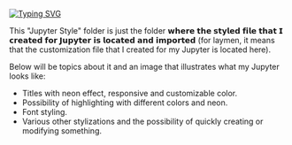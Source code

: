 [![Typing SVG](https://readme-typing-svg.demolab.com?font=Fira+Code&weight=700&size=40&duration=0.01&pause=100000&color=C82F4B&center=true&vCenter=true&random=false&width=1000&lines=About+%22Jupyter+Style%22)](https://git.io/typing-svg)

This "Jupyter Style" folder is just the folder 𝘄𝗵𝗲𝗿𝗲 𝘁𝗵𝗲 𝘀𝘁𝘆𝗹𝗲𝗱 𝗳𝗶𝗹𝗲 𝘁𝗵𝗮𝘁 𝗜 𝗰𝗿𝗲𝗮𝘁𝗲𝗱 𝗳𝗼𝗿 𝗝𝘂𝗽𝘆𝘁𝗲𝗿 𝗶𝘀 𝗹𝗼𝗰𝗮𝘁𝗲𝗱 𝗮𝗻𝗱 𝗶𝗺𝗽𝗼𝗿𝘁𝗲𝗱 (for laymen, it means that the customization file that I created for my Jupyter is located here).

Below will be topics about it and an image that illustrates what my Jupyter looks like:

- Titles with neon effect, responsive and customizable color.
- Possibility of highlighting with different colors and neon.
- Font styling.
- Various other stylizations and the possibility of quickly creating or modifying something.
#